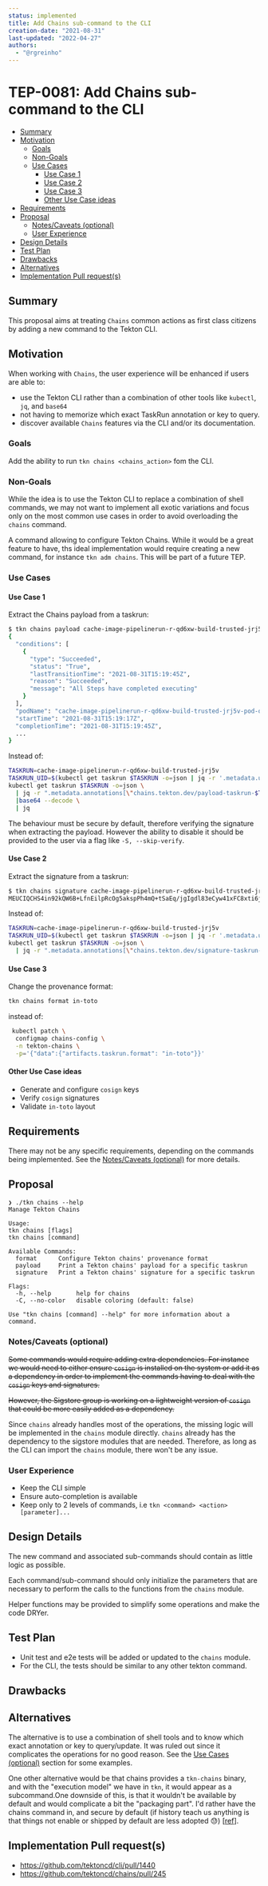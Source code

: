 ```yaml
---
status: implemented
title: Add Chains sub-command to the CLI
creation-date: "2021-08-31"
last-updated: "2022-04-27"
authors:
  - "@rgreinho"
---
```


# TEP-0081: Add Chains sub-command to the CLI

<!-- toc -->
- [Summary](#summary)
- [Motivation](#motivation)
  - [Goals](#goals)
  - [Non-Goals](#non-goals)
  - [Use Cases](#use-cases)
    - [Use Case 1](#use-case-1)
    - [Use Case 2](#use-case-2)
    - [Use Case 3](#use-case-3)
    - [Other Use Case ideas](#other-use-case-ideas)
- [Requirements](#requirements)
- [Proposal](#proposal)
  - [Notes/Caveats (optional)](#notescaveats-optional)
  - [User Experience](#user-experience)
- [Design Details](#design-details)
- [Test Plan](#test-plan)
- [Drawbacks](#drawbacks)
- [Alternatives](#alternatives)
- [Implementation Pull request(s)](#implementation-pull-requests)
<!-- /toc -->

## Summary

This proposal aims at treating `Chains` common actions as first class citizens
by adding a new command to the Tekton CLI.

## Motivation

When working with `Chains`, the user experience will be enhanced if users are
able to:

- use the Tekton CLI rather than a combination of other tools like `kubectl`,
  `jq`, and `base64`
- not having to memorize which exact TaskRun annotation or key to query.
- discover available `Chains` features via the CLI and/or its documentation.

### Goals

Add the ability to run `tkn chains <chains_action>` fom the CLI.

### Non-Goals

While the idea is to use the Tekton CLI to replace a combination of shell
commands, we may not want to implement all exotic variations and focus only on
the most common use cases in order to avoid overloading the `chains` command.

A command allowing to configure Tekton Chains. While it would be a great feature
to have, ths ideal implementation would require creating a new command, for
instance `tkn adm chains`. This will be part of a future TEP.

### Use Cases

#### Use Case 1

Extract the Chains payload from a taskrun:

```bash
$ tkn chains payload cache-image-pipelinerun-r-qd6xw-build-trusted-jrj5v
{
  "conditions": [
    {
      "type": "Succeeded",
      "status": "True",
      "lastTransitionTime": "2021-08-31T15:19:45Z",
      "reason": "Succeeded",
      "message": "All Steps have completed executing"
    }
  ],
  "podName": "cache-image-pipelinerun-r-qd6xw-build-trusted-jrj5v-pod-qptxn",
  "startTime": "2021-08-31T15:19:17Z",
  "completionTime": "2021-08-31T15:19:45Z",
  ...
}
```

Instead of:

```bash
TASKRUN=cache-image-pipelinerun-r-qd6xw-build-trusted-jrj5v
TASKRUN_UID=$(kubectl get taskrun $TASKRUN -o=json | jq -r '.metadata.uid')
kubectl get taskrun $TASKRUN -o=json \
  | jq -r ".metadata.annotations[\"chains.tekton.dev/payload-taskrun-$TASKRUN_UID\"]" \
  |base64 --decode \
  | jq
```

The behaviour must be secure by default, therefore verifying the signature when
extracting the payload. However the ability to disable it should be provided to
the user via a flag like `-S, --skip-verify`.

#### Use Case 2

Extract the signature from a taskrun:

```bash
$ tkn chains signature cache-image-pipelinerun-r-qd6xw-build-trusted-jrj5v
MEUCIQCHS4in92kQW6B+LfnEilpRcOg5akspPh4mQ+tSaEq/jgIgdl83eCyw41xFC8xti6j0/TgzXkKVixfD30yenabWyHU=
```

Instead of:

```bash
TASKRUN=cache-image-pipelinerun-r-qd6xw-build-trusted-jrj5v
TASKRUN_UID=$(kubectl get taskrun $TASKRUN -o=json | jq -r '.metadata.uid')
kubectl get taskrun $TASKRUN -o=json \
  | jq -r ".metadata.annotations[\"chains.tekton.dev/signature-taskrun-$TASKRUN_UID\"]"
```

#### Use Case 3

Change the provenance format:

```bash
tkn chains format in-toto
```

instead of:

```bash
 kubectl patch \
  configmap chains-config \
  -n tekton-chains \
  -p='{"data":{"artifacts.taskrun.format": "in-toto"}}'
```

#### Other Use Case ideas

- Generate and configure `cosign` keys
- Verify `cosign` signatures
- Validate `in-toto` layout

## Requirements

There may not be any specific requirements, depending on the commands being
implemented. See the [Notes/Caveats (optional)](#notescaveats-optional) for more
details.

## Proposal

```shell
❯ ./tkn chains --help
Manage Tekton Chains

Usage:
tkn chains [flags]
tkn chains [command]

Available Commands:
  format      Configure Tekton chains' provenance format
  payload     Print a Tekton chains' payload for a specific taskrun
  signature   Print a Tekton chains' signature for a specific taskrun

Flags:
  -h, --help       help for chains
  -C, --no-color   disable coloring (default: false)

Use "tkn chains [command] --help" for more information about a command.
```

### Notes/Caveats (optional)

~~Some commands would require adding extra dependencies. For instance we would
need to either ensure `cosign` is installed on the system or add it as a
dependency in order to implement the commands having to deal with the `cosign`
keys and signatures.~~

~~However, the Sigstore group is working on a lightweight version of `cosign`
that could be more easily added as a dependency.~~

Since `chains` already handles most of the operations, the missing logic will be
implemented in the `chains` module directly. `chains` already has the dependency
to the sigstore modules that are needed. Therefore, as long as the CLI can
import the `chains` module, there won't be any issue.

### User Experience

- Keep the CLI simple
- Ensure auto-completion is available
- Keep only to 2 levels of commands, i.e `tkn <command> <action> [parameter]...`

## Design Details

The new command and associated sub-commands should contain as little logic as
possible.

Each command/sub-command should only initialize the parameters that are
necessary to perform the calls to the functions from the `chains` module.

Helper functions may be provided to simplify some operations and make the code
DRYer.

## Test Plan

- Unit test and e2e tests will be added or updated to the `chains` module.
- For the CLI, the tests should be similar to any other tekton command.

## Drawbacks

<!--
Why should this TEP _not_ be implemented?
-->

## Alternatives

The alternative is to use a combination of shell tools and to know which exact
annotation or key to query/update. It was ruled out since it complicates the
operations for no good reason. See the
[Use Cases (optional)](#other-use-case-ideas) section for some examples.

One other alternative would be that chains provides a `tkn-chains` binary, and
with the "execution model" we have in `tkn`, it would appear as a subcommand.One
downside of this, is that it wouldn't be available by default and would
complicate a bit the "packaging part". I'd rather have the chains command in,
and secure by default (if history teach us anything is that things not enable or
shipped by default are less adopted 😓)
[[ref](https://github.com/tektoncd/community/pull/508#discussion_r712816640)].

## Implementation Pull request(s)

- <https://github.com/tektoncd/cli/pull/1440>
- <https://github.com/tektoncd/chains/pull/245>
